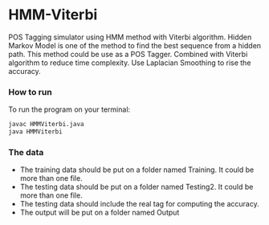 # HMM-Viterbi
POS Tagging simulator using HMM method with Viterbi algorithm.
Hidden Markov Model is one of the method to find the best sequence from a hidden path. This method could be use as a POS Tagger. Combined with Viterbi algorithm to reduce time complexity. Use Laplacian Smoothing to rise the accuracy.

### How to run
To run the program on your terminal:
```sh
javac HMMViterbi.java
java HMMViterbi
```

### The data
- The training data should be put on a folder named Training. It could be more than one file.
- The testing data should be put on a folder named Testing2. It could be more than one file.
- The testing data should include the real tag for computing the accuracy.
- The output will be put on a folder named Output
